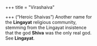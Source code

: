 +++
title = "Virashaiva"

+++
(“Heroic Shaivas”) Another name for  
the **Lingayat** religious community,  
stemming from the Lingayat insistence  
that the god **Shiva** was the only real god.  
See **Lingayat**.
